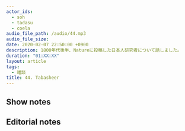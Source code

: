 ```yaml
---
actor_ids:
  - soh
  - tadasu
  - coela
audio_file_path: /audio/44.mp3
audio_file_size: 
date: 2020-02-07 22:50:00 +0900
description: 1800年代後半、Natureに投稿した日本人研究者について話しました。
duration: "01:XX:XX"
layout: article
tags: 
  - 雑談
title: 44. Tabasheer
---
```


## Show notes

## Editorial notes

